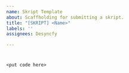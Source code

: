 ```yaml
---
name: Skript Template
about: Scaffholding for submitting a skript.
title: "[SKRIPT] <Name>"
labels: ''
assignees: Desyncfy

---
```


# <Name>
## <Description>

```
<put code here>
```
